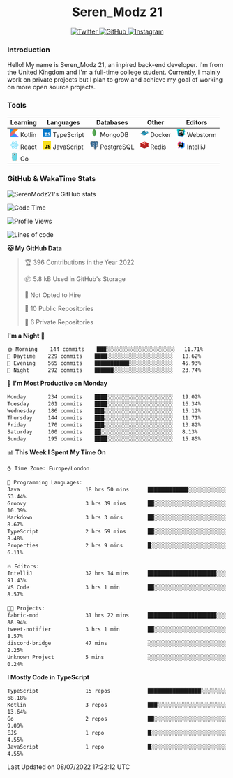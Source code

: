 <div align="center">
  <h1>Seren_Modz 21</h1>
  <a href="https://twitter.com/SerenModz21">
    <img alt="Twitter" src="https://img.shields.io/badge/twitter%20-%231DA1F2.svg?&style=for-the-badge&logo=Twitter&logoColor=white">
  </a>
  <a href="https://github.com/SerenModz21">
    <img alt="GitHub" src="https://img.shields.io/badge/github%20-%23121011.svg?&style=for-the-badge&logo=github&logoColor=white">
  </a>
  <a href="https://www.instagram.com/serenmodz21">
    <img alt="Instagram" src="https://img.shields.io/badge/instagram%20-%23E4405F.svg?&style=for-the-badge&logo=Instagram&logoColor=white">
  </a>
</div>

### Introduction

Hello! My name is Seren_Modz 21, an inpired back-end developer. I'm from the United Kingdom and I'm a full-time college student. Currently, I mainly work on private projects but I plan to grow and achieve my goal of working on more open source projects. 

### Tools

 **Learning**                                        | **Languages**                                               | **Databases**                                               | **Other**                                           | **Editors**                                                  
-----------------------------------------------------|-------------------------------------------------------------|-------------------------------------------------------------|-----------------------------------------------------|--------------------------------------------------------------
 <img width="19px" src="./assets/kotlin.svg"> Kotlin | <img width="19px" src="./assets/typescript.svg"> TypeScript | <img width="19px" src="./assets/mongodb.svg"> MongoDB       | <img width="19px" src="./assets/docker.svg"> Docker | <img width="19px" src="./assets/webstorm.svg"> Webstorm      
 <img width="19px" src="./assets/react.svg"> React   | <img width="19px" src="./assets/javascript.svg"> JavaScript | <img width="19px" src="./assets/postgresql.svg"> PostgreSQL | <img width="19px" src="./assets/redis.svg"> Redis   | <img width="19px" src="./assets/intellij-idea.svg"> IntelliJ
 <img width="19px" src="./assets/go.svg"> Go         |                                                             |                                                             |                                                     |                                                                                                               

### GitHub & WakaTime Stats

![SerenModz21's GitHub stats](https://github-readme-stats.vercel.app/api?username=SerenModz21&show_icons=true&theme=dark)

<!--START_SECTION:waka-->
![Code Time](http://img.shields.io/badge/Code%20Time-1%2C443%20hrs%209%20mins-blue)

![Profile Views](http://img.shields.io/badge/Profile%20Views-3-blue)

![Lines of code](https://img.shields.io/badge/From%20Hello%20World%20I%27ve%20Written-15%20Thousand%20lines%20of%20code-blue)

**🐱 My GitHub Data** 

> 🏆 396 Contributions in the Year 2022
 > 
> 📦 5.8 kB Used in GitHub's Storage 
 > 
> 🚫 Not Opted to Hire
 > 
> 📜 10 Public Repositories 
 > 
> 🔑 6 Private Repositories  
 > 
**I'm a Night 🦉** 

```text
🌞 Morning    144 commits    ███░░░░░░░░░░░░░░░░░░░░░░   11.71% 
🌆 Daytime    229 commits    ████░░░░░░░░░░░░░░░░░░░░░   18.62% 
🌃 Evening    565 commits    ███████████░░░░░░░░░░░░░░   45.93% 
🌙 Night      292 commits    ██████░░░░░░░░░░░░░░░░░░░   23.74%

```
📅 **I'm Most Productive on Monday** 

```text
Monday       234 commits    ████░░░░░░░░░░░░░░░░░░░░░   19.02% 
Tuesday      201 commits    ████░░░░░░░░░░░░░░░░░░░░░   16.34% 
Wednesday    186 commits    ███░░░░░░░░░░░░░░░░░░░░░░   15.12% 
Thursday     144 commits    ███░░░░░░░░░░░░░░░░░░░░░░   11.71% 
Friday       170 commits    ███░░░░░░░░░░░░░░░░░░░░░░   13.82% 
Saturday     100 commits    ██░░░░░░░░░░░░░░░░░░░░░░░   8.13% 
Sunday       195 commits    ████░░░░░░░░░░░░░░░░░░░░░   15.85%

```


📊 **This Week I Spent My Time On** 

```text
⌚︎ Time Zone: Europe/London

💬 Programming Languages: 
Java                     18 hrs 50 mins      █████████████░░░░░░░░░░░░   53.44% 
Groovy                   3 hrs 39 mins       ██░░░░░░░░░░░░░░░░░░░░░░░   10.39% 
Markdown                 3 hrs 3 mins        ██░░░░░░░░░░░░░░░░░░░░░░░   8.67% 
TypeScript               2 hrs 59 mins       ██░░░░░░░░░░░░░░░░░░░░░░░   8.48% 
Properties               2 hrs 9 mins        █░░░░░░░░░░░░░░░░░░░░░░░░   6.11%

🔥 Editors: 
IntelliJ                 32 hrs 14 mins      ██████████████████████░░░   91.43% 
VS Code                  3 hrs 1 min         ██░░░░░░░░░░░░░░░░░░░░░░░   8.57%

🐱‍💻 Projects: 
fabric-mod               31 hrs 22 mins      ██████████████████████░░░   88.94% 
tweet-notifier           3 hrs 1 min         ██░░░░░░░░░░░░░░░░░░░░░░░   8.57% 
discord-bridge           47 mins             ░░░░░░░░░░░░░░░░░░░░░░░░░   2.25% 
Unknown Project          5 mins              ░░░░░░░░░░░░░░░░░░░░░░░░░   0.24%

```

**I Mostly Code in TypeScript** 

```text
TypeScript               15 repos            █████████████████░░░░░░░░   68.18% 
Kotlin                   3 repos             ███░░░░░░░░░░░░░░░░░░░░░░   13.64% 
Go                       2 repos             ██░░░░░░░░░░░░░░░░░░░░░░░   9.09% 
EJS                      1 repo              █░░░░░░░░░░░░░░░░░░░░░░░░   4.55% 
JavaScript               1 repo              █░░░░░░░░░░░░░░░░░░░░░░░░   4.55%

```



 Last Updated on 08/07/2022 17:22:12 UTC
<!--END_SECTION:waka-->
